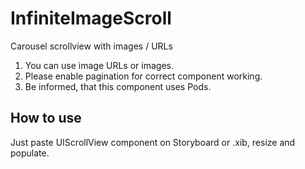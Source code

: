 # InfiniteImageScroll
Carousel scrollview with images / URLs

1. You can use image URLs or images.
2. Please enable pagination for correct component working.
3. Be informed, that this component uses Pods.

## How to use

Just paste UIScrollView component on Storyboard or .xib, resize and populate.